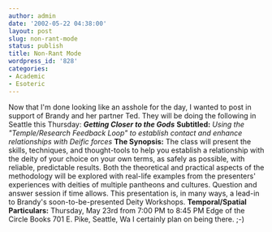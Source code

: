 ```yaml
---
author: admin
date: '2002-05-22 04:38:00'
layout: post
slug: non-rant-mode
status: publish
title: Non-Rant Mode
wordpress_id: '828'
categories:
- Academic
- Esoteric
---
```


Now that I'm done looking like an asshole for the day, I wanted to post
in support of Brandy and her partner Ted. They will be doing the
following in Seattle this Thursday: ***Getting Closer to the Gods***
**Subtitled:** *Using the "Temple/Research Feedback Loop" to establish
contact and enhance relationships with Deific forces* **The Synopsis:**
The class will present the skills, techniques, and thought-tools to help
you establish a relationship with the deity of your choice on your own
terms, as safely as possible, with reliable, predictable results. Both
the theoretical and practical aspects of the methodology will be
explored with real-life examples from the presenters' experiences with
deities of multiple pantheons and cultures. Question and answer session
if time allows. This presentation is, in many ways, a lead-in to
Brandy's soon-to-be-presented Deity Workshops. **Temporal/Spatial
Particulars:** Thursday, May 23rd from 7:00 PM to 8:45 PM Edge of the
Circle Books 701 E. Pike, Seattle, Wa I certainly plan on being there.
;-)
